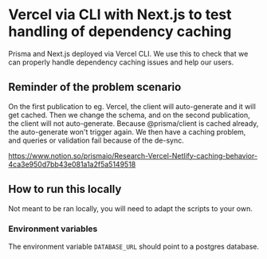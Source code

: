 # Vercel via CLI with Next.js to test handling of dependency caching

Prisma and Next.js deployed via Vercel CLI. We use this to check that we can
properly handle dependency caching issues and help our users.

## Reminder of the problem scenario

On the first publication to eg. Vercel, the client will auto-generate and it
will get cached. Then we change the schema, and on the second publication, the
client will not auto-generate. Because @prisma/client is cached already, the
auto-generate won't trigger again. We then have a caching problem, and queries
or validation fail because of the de-sync.

https://www.notion.so/prismaio/Research-Vercel-Netlify-caching-behavior-4ca3e950d7bb43e081a1a2f5a5149518

## How to run this locally

Not meant to be ran locally, you will need to adapt the scripts to your own.

### Environment variables

The environment variable `DATABASE_URL` should point to a postgres database.
